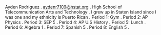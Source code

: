 Ayden Rodriguez .
aydenr7109@hstat.org .
High School of Telecommunication Arts and Technology .
I grew up in Staten Island since I was one and my ethnicity is Puerto Rican .
Period 1: Gym .
Period 2: AP Physics .
Period 3: SEP 5 .
Period 4: AP U.S History .
Period 5: Lunch .
Period 6: Algebra 1 .
Period 7: Spanish 5 .
Period 8: English 5 .